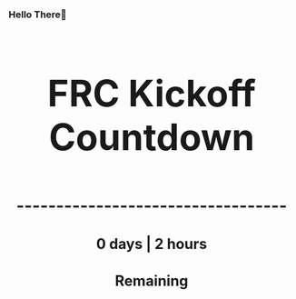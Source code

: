 ### Hello There👋

<!---START-TIMER--->
<h3 align='center' style='font-size: 64px;'>FRC Kickoff Countdown</h3>
<h3 align='center' style='font-size: 30px;'>----------------------------------</h3>
<h3 align='center' style='font-size: 25px;'>0 days | 2 hours</h3>
<h3 align='center' style='font-size: 25px;'>Remaining</h3>
<!---END-TIMER--->

